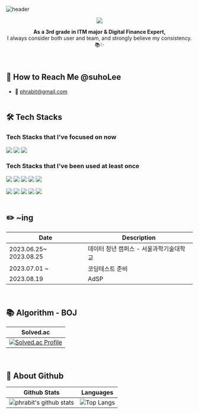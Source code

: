 ![header](https://capsule-render.vercel.app/api?type=waving&color=gradient&height=200&section=header&text=Hi,%20I'm%20SuhoLee!✨&fontSize=50)

<p align="center">
<img src="https://hits.seeyoufarm.com/api/count/incr/badge.svg?url=https%3A%2F%2Fgithub.com%2Fphrabit&count_bg=%23A6C83D&title_bg=%23555555&icon=github.svg&icon_color=%23E7E7E7&title=hits&edge_flat=false" />
</p>

<p align="center"><b>As a 3rd grade in ITM major & Digital Finance Expert,</b><br>I always consider both user and team, and strongly believe my consistency. 📚✨</p>

<br>

## 🎉 How to Reach Me @suhoLee
- 💌 phrabit@gmail.com<br><br>
<!--
## 🎈 Projects
|Period|Name|Description|Role|
|--|--|--|--|
|2022.05 ~ 2022.06|[리브리브(Leave, live)](https://github.com/HyeIn-Kim/LeaveLive)|한달 살기 국내여행 모바일 웹|Frontend Lead|
|2022.02 ~ 2022.04|[Re:tter](https://github.com/HyeIn-Kim/Retter)|인공지능 TTS를 활용한 메세지 카드 웹 서비스|Frontend Developer|
|2022.01 ~ 2022.02|[당당!](https://github.com/HyeIn-Kim/dangdang)|WebRTC를 활용한 면접 스터디 플랫폼|Team Leader, Frontend Developer|
-->

## 🛠 Tech Stacks
### Tech Stacks that I've focused on now 
<p>
 <img src="https://img.shields.io/badge/-Python-3776AB?style=for-the-badge&logo=Python&logoColor=white"/></a>
<img src="https://img.shields.io/badge/-Flask-000000?style=for-the-badge&logo=Flask&logoColor=white"/></a>
<img src="https://img.shields.io/badge/-MySQL-4479A1?style=for-the-badge&logo=MySQL&logoColor=white"/></a>

### Tech Stacks that I've been used at least once
<img src="https://img.shields.io/badge/-Java-007396?style=for-the-badge&logo=Java&logoColor=white"/></a>
<img src="https://img.shields.io/badge/-c-A8B9CC?style=for-the-badge&logo=c&logoColor=black"/></a>
<img src="https://img.shields.io/badge/-Spring Boot-6DB33F?style=for-the-badge&logo=Spring Boot&logoColor=white"/></a>
<img src="https://img.shields.io/badge/Oracle%20SQL-F80000?style=flat&logo=Oracle&logoColor=white" />
<img src="https://img.shields.io/badge/Linux-FCC624?style=flat&logo=Linux&logoColor=white" />


<img src="https://img.shields.io/badge/-HTML5-E34F26?style=for-the-badge&logo=HTML5&logoColor=white"/></a>
<img src="https://img.shields.io/badge/-CSS3-1572B6?style=for-the-badge&logo=CSS3&logoColor=white"/></a>
<img src="https://img.shields.io/badge/-JavaScript-F7DF1E?style=for-the-badge&logo=JavaScript&logoColor=black"/></a>
<img src="https://img.shields.io/badge/-React Native-61DAFB?style=for-the-badge&logo=React&logoColor=black"/></a>
<img src="https://img.shields.io/badge/-PHP-777BB4?style=for-the-badge&logo=PHP&logoColor=white"/></a>
<br><br>

<!--
## 🏆 Awards
|Date|Description|
|--|--|
|2022.06|SSAFY 6기 고용노동부 장관상 최우수상(상위 5% 수료)|
|2022.05|SSAFY 6기 자율프로젝트 우수상(3등) [리브리브(Leave, live)](https://github.com/HyeIn-Kim/LeaveLive)|
|2022.04|SSAFY 6기 특화프로젝트(인공지능-음성) 우수상(3등) [Re:tter](https://github.com/HyeIn-Kim/Retter)|
|2022.02|SSAFY 6기 공통프로젝트 우수상(1등) [당당!](https://github.com/HyeIn-Kim/dangdang)|
|2020.12|세종대학교 제 10회 창의설계경진대회(Capstone디자인) 장려상 [캔위미트](https://github.com/HyeIn-Kim/canwemeet_v2)|

<br>

-->

## ✏️ ~ing
|Date|Description|
|--|--|
|2023.06.25~ 2023.08.25|데이터 청년 캠퍼스 - 서울과학기술대학교|
|2023.07.01 ~|코딩테스트 준비|
|2023.08.19|AdSP|

<br>

## 📚‍ Algorithm - BOJ
|Solved.ac|
|:--:|
|[![Solved.ac Profile](http://mazassumnida.wtf/api/v2/generate_badge?boj=suho3813)](https://solved.ac/suho3813/)|
<br>

## 🏃‍ About Github
|Github Stats|Languages|
|:--:|:--:|
|![phrabit's github stats](https://github-readme-stats.vercel.app/api?username=phrabit&show_icons=true&theme=tokyonight)|![Top Langs](https://github-readme-stats.vercel.app/api/top-langs/?username=phrabit&layout=compact&theme=tokyonight)|

